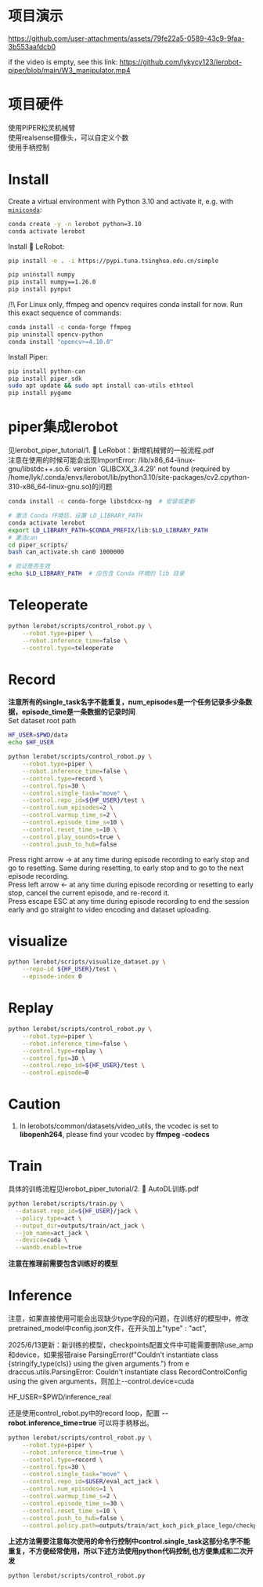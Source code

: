 # 项目演示

https://github.com/user-attachments/assets/79fe22a5-0589-43c9-9faa-3b553aafdcb0

if the video is empty, see this link: https://github.com/lykycy123/lerobot-piper/blob/main/W3_manipulator.mp4

# 项目硬件
使用PIPER松灵机械臂  
使用realsense摄像头，可以自定义个数  
使用手柄控制
# Install
Create a virtual environment with Python 3.10 and activate it, e.g. with [`miniconda`](https://docs.anaconda.com/free/miniconda/index.html):
```bash
conda create -y -n lerobot python=3.10
conda activate lerobot
```

Install 🤗 LeRobot:
```bash
pip install -e . -i https://pypi.tuna.tsinghua.edu.cn/simple

pip uninstall numpy
pip install numpy==1.26.0
pip install pynput
```

/!\ For Linux only, ffmpeg and opencv requires conda install for now. Run this exact sequence of commands:
```bash
conda install -c conda-forge ffmpeg
pip uninstall opencv-python
conda install "opencv>=4.10.0"
```

Install Piper:  
```bash
pip install python-can
pip install piper_sdk
sudo apt update && sudo apt install can-utils ethtool
pip install pygame
```

# piper集成lerobot
见lerobot_piper_tutorial/1. 🤗 LeRobot：新增机械臂的一般流程.pdf  
注意在使用的时候可能会出现ImportError: /lib/x86_64-linux-gnu/libstdc++.so.6: version `GLIBCXX_3.4.29' not found (required by /home/lyk/.conda/envs/lerobot/lib/python3.10/site-packages/cv2.cpython-310-x86_64-linux-gnu.so)的问题
```bash
conda install -c conda-forge libstdcxx-ng  # 安装或更新  

# 激活 Conda 环境后，设置 LD_LIBRARY_PATH  
conda activate lerobot  
export LD_LIBRARY_PATH=$CONDA_PREFIX/lib:$LD_LIBRARY_PATH  
# 激活can
cd piper_scripts/
bash can_activate.sh can0 1000000

# 验证是否生效  
echo $LD_LIBRARY_PATH  # 应包含 Conda 环境的 lib 目录

```



# Teleoperate
```bash
python lerobot/scripts/control_robot.py \
    --robot.type=piper \
    --robot.inference_time=false \
    --control.type=teleoperate
```



# Record 
**注意所有的single_task名字不能重复，num_episodes是一个任务记录多少条数据，episode_time是一条数据的记录时间** \
Set dataset root path
```bash
HF_USER=$PWD/data
echo $HF_USER
```

```bash
python lerobot/scripts/control_robot.py \
    --robot.type=piper \
    --robot.inference_time=false \
    --control.type=record \
    --control.fps=30 \
    --control.single_task="move" \
    --control.repo_id=${HF_USER}/test \
    --control.num_episodes=2 \
    --control.warmup_time_s=2 \
    --control.episode_time_s=10 \
    --control.reset_time_s=10 \
    --control.play_sounds=true \
    --control.push_to_hub=false
```

Press right arrow -> at any time during episode recording to early stop and go to resetting. Same during resetting, to early stop and to go to the next episode recording.  
Press left arrow <- at any time during episode recording or resetting to early stop, cancel the current episode, and re-record it.  
Press escape ESC at any time during episode recording to end the session early and go straight to video encoding and dataset uploading.  

# visualize
```bash
python lerobot/scripts/visualize_dataset.py \
    --repo-id ${HF_USER}/test \
    --episode-index 0
```

# Replay
```bash
python lerobot/scripts/control_robot.py \
    --robot.type=piper \
    --robot.inference_time=false \
    --control.type=replay \
    --control.fps=30 \
    --control.repo_id=${HF_USER}/test \
    --control.episode=0
```

# Caution

1. In lerobots/common/datasets/video_utils, the vcodec is set to **libopenh264**, please find your vcodec by **ffmpeg -codecs**


# Train
具体的训练流程见lerobot_piper_tutorial/2. 🤗 AutoDL训练.pdf
```bash
python lerobot/scripts/train.py \
  --dataset.repo_id=${HF_USER}/jack \
  --policy.type=act \
  --output_dir=outputs/train/act_jack \
  --job_name=act_jack \
  --device=cuda \
  --wandb.enable=true
``` 

**注意在推理前需要包含训练好的模型**
# Inference

注意，如果直接使用可能会出现缺少type字段的问题，在训练好的模型中，修改pretrained_model中config.json文件，在开头加上"type" : "act",

2025/6/13更新：新训练的模型，checkpoints配置文件中可能需要删除use_amp和device，如果报错raise ParsingError(f"Couldn't instantiate class {stringify_type(cls)} using the given arguments.") from e
draccus.utils.ParsingError: Couldn't instantiate class RecordControlConfig using the given arguments，则加上--control.device=cuda

HF_USER=$PWD/inference_real

还是使用control_robot.py中的record loop，配置 **--robot.inference_time=true** 可以将手柄移出。
```bash
python lerobot/scripts/control_robot.py \
    --robot.type=piper \
    --robot.inference_time=true \
    --control.type=record \
    --control.fps=30 \
    --control.single_task="move" \
    --control.repo_id=$USER/eval_act_jack \
    --control.num_episodes=1 \
    --control.warmup_time_s=2 \
    --control.episode_time_s=30 \
    --control.reset_time_s=10 \
    --control.push_to_hub=false \
    --control.policy.path=outputs/train/act_koch_pick_place_lego/checkpoints/latest/pretrained_model
```

**上述方法需要注意每次使用的命令行控制中control.single_task这部分名字不能重复，不方便经常使用，所以下述方法使用python代码控制,也方便集成和二次开发**
```bash
python lerobot/scripts/control_robot.py 
```
